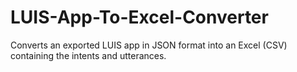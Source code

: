 # LUIS-App-To-Excel-Converter
Converts an exported LUIS app in JSON format into an Excel (CSV) containing the intents and utterances.
